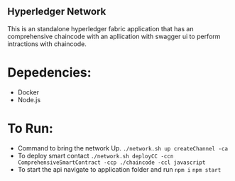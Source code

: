 ## Hyperledger Network
This is an standalone hyperledger fabric application that has an comprehensive chaincode with an apllication with swagger ui to perform intractions with chaincode.

# Depedencies:
- Docker
- Node.js

# To Run:
- Command to bring the network Up. 
```./network.sh up createChannel -ca```
- To deploy smart contact 
```./network.sh deployCC -ccn ComprehensiveSmartContract -ccp ./chaincode -ccl javascript```
- To start the api navigate to application folder and run
```npm i```
```npm start```

